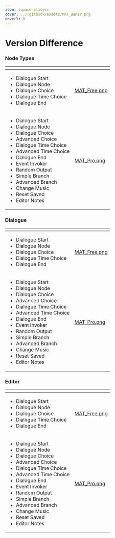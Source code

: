 ```yaml
---
icon: square-sliders
cover: ../.gitbook/assets/MAT_Baner.png
coverY: 0
---
```


# Version Difference

### Node Types

<table data-card-size="large" data-view="cards"><thead><tr><th></th><th data-hidden data-card-cover data-type="files"></th></tr></thead><tbody><tr><td><ul><li>Dialogue Start</li><li>Dialogue Node</li><li>Dialogue Choice</li><li>Dialogue Time Choice</li><li>Dialogue End</li></ul></td><td><a href="../.gitbook/assets/MAT_Free.png">MAT_Free.png</a></td></tr><tr><td><ul><li>Dialogue Start</li><li>Dialogue Node</li><li>Dialogue Choice</li><li>Advanced Choice</li><li>Dialogue Time Choice</li><li>Advanced Time Choice</li><li>Dialogue End</li><li>Event Invoker</li><li>Random Output</li><li>Simple Branch</li><li>Advanced Branch</li><li>Change Music</li><li>Reset Saved</li><li>Editor Notes</li></ul></td><td><a href="../.gitbook/assets/MAT_Pro.png">MAT_Pro.png</a></td></tr></tbody></table>

### Dialogue

<table data-card-size="large" data-view="cards"><thead><tr><th></th><th data-hidden data-card-cover data-type="files"></th></tr></thead><tbody><tr><td><ul><li>Dialogue Start</li><li>Dialogue Node</li><li>Dialogue Choice</li><li>Dialogue Time Choice</li><li>Dialogue End</li></ul></td><td><a href="../.gitbook/assets/MAT_Free.png">MAT_Free.png</a></td></tr><tr><td><ul><li>Dialogue Start</li><li>Dialogue Node</li><li>Dialogue Choice</li><li>Advanced Choice</li><li>Dialogue Time Choice</li><li>Advanced Time Choice</li><li>Dialogue End</li><li>Event Invoker</li><li>Random Output</li><li>Simple Branch</li><li>Advanced Branch</li><li>Change Music</li><li>Reset Saved</li><li>Editor Notes</li></ul></td><td><a href="../.gitbook/assets/MAT_Pro.png">MAT_Pro.png</a></td></tr></tbody></table>

### Editor

<table data-card-size="large" data-view="cards"><thead><tr><th></th><th data-hidden data-card-cover data-type="files"></th></tr></thead><tbody><tr><td><ul><li>Dialogue Start</li><li>Dialogue Node</li><li>Dialogue Choice</li><li>Dialogue Time Choice</li><li>Dialogue End</li></ul></td><td><a href="../.gitbook/assets/MAT_Free.png">MAT_Free.png</a></td></tr><tr><td><ul><li>Dialogue Start</li><li>Dialogue Node</li><li>Dialogue Choice</li><li>Advanced Choice</li><li>Dialogue Time Choice</li><li>Advanced Time Choice</li><li>Dialogue End</li><li>Event Invoker</li><li>Random Output</li><li>Simple Branch</li><li>Advanced Branch</li><li>Change Music</li><li>Reset Saved</li><li>Editor Notes</li></ul></td><td><a href="../.gitbook/assets/MAT_Pro.png">MAT_Pro.png</a></td></tr></tbody></table>

